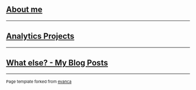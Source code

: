 <br><br>

<br><br>


## [About me](/resume.md)

---

## [Analytics Projects](/analytics.md)

---

## [What else? - My Blog Posts](/blog/blog_test.md)


---
<p style="font-size:11px">Page template forked from <a href="https://github.com/evanca/quick-portfolio">evanca</a></p>
<!-- Remove above link if you don't want to attibute -->
